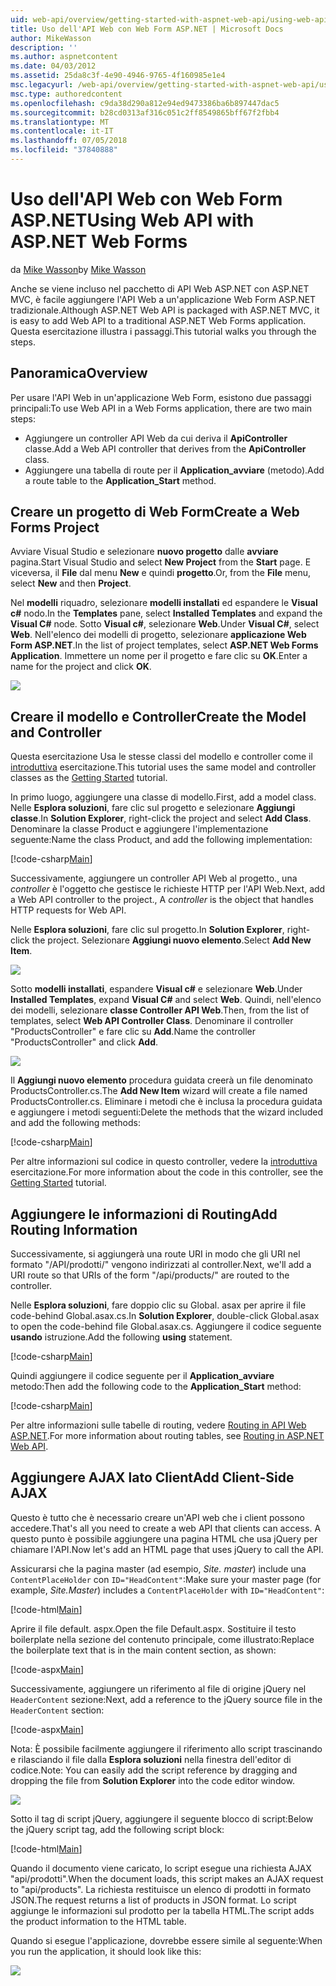 ```yaml
---
uid: web-api/overview/getting-started-with-aspnet-web-api/using-web-api-with-aspnet-web-forms
title: Uso dell'API Web con Web Form ASP.NET | Microsoft Docs
author: MikeWasson
description: ''
ms.author: aspnetcontent
ms.date: 04/03/2012
ms.assetid: 25da8c3f-4e90-4946-9765-4f160985e1e4
msc.legacyurl: /web-api/overview/getting-started-with-aspnet-web-api/using-web-api-with-aspnet-web-forms
msc.type: authoredcontent
ms.openlocfilehash: c9da38d290a812e94ed9473386ba6b897447dac5
ms.sourcegitcommit: b28cd0313af316c051c2ff8549865bff67f2fbb4
ms.translationtype: MT
ms.contentlocale: it-IT
ms.lasthandoff: 07/05/2018
ms.locfileid: "37840888"
---
```

<a name="using-web-api-with-aspnet-web-forms"></a><span data-ttu-id="4565e-102">Uso dell'API Web con Web Form ASP.NET</span><span class="sxs-lookup"><span data-stu-id="4565e-102">Using Web API with ASP.NET Web Forms</span></span>
====================
<span data-ttu-id="4565e-103">da [Mike Wasson](https://github.com/MikeWasson)</span><span class="sxs-lookup"><span data-stu-id="4565e-103">by [Mike Wasson](https://github.com/MikeWasson)</span></span>

<span data-ttu-id="4565e-104">Anche se viene incluso nel pacchetto di API Web ASP.NET con ASP.NET MVC, è facile aggiungere l'API Web a un'applicazione Web Form ASP.NET tradizionale.</span><span class="sxs-lookup"><span data-stu-id="4565e-104">Although ASP.NET Web API is packaged with ASP.NET MVC, it is easy to add Web API to a traditional ASP.NET Web Forms application.</span></span> <span data-ttu-id="4565e-105">Questa esercitazione illustra i passaggi.</span><span class="sxs-lookup"><span data-stu-id="4565e-105">This tutorial walks you through the steps.</span></span>

## <a name="overview"></a><span data-ttu-id="4565e-106">Panoramica</span><span class="sxs-lookup"><span data-stu-id="4565e-106">Overview</span></span>

<span data-ttu-id="4565e-107">Per usare l'API Web in un'applicazione Web Form, esistono due passaggi principali:</span><span class="sxs-lookup"><span data-stu-id="4565e-107">To use Web API in a Web Forms application, there are two main steps:</span></span>

- <span data-ttu-id="4565e-108">Aggiungere un controller API Web da cui deriva il **ApiController** classe.</span><span class="sxs-lookup"><span data-stu-id="4565e-108">Add a Web API controller that derives from the **ApiController** class.</span></span>
- <span data-ttu-id="4565e-109">Aggiungere una tabella di route per il **Application\_avviare** (metodo).</span><span class="sxs-lookup"><span data-stu-id="4565e-109">Add a route table to the **Application\_Start** method.</span></span>

## <a name="create-a-web-forms-project"></a><span data-ttu-id="4565e-110">Creare un progetto di Web Form</span><span class="sxs-lookup"><span data-stu-id="4565e-110">Create a Web Forms Project</span></span>

<span data-ttu-id="4565e-111">Avviare Visual Studio e selezionare **nuovo progetto** dalle **avviare** pagina.</span><span class="sxs-lookup"><span data-stu-id="4565e-111">Start Visual Studio and select **New Project** from the **Start** page.</span></span> <span data-ttu-id="4565e-112">E viceversa, il **File** dal menu **New** e quindi **progetto**.</span><span class="sxs-lookup"><span data-stu-id="4565e-112">Or, from the **File** menu, select **New** and then **Project**.</span></span>

<span data-ttu-id="4565e-113">Nel **modelli** riquadro, selezionare **modelli installati** ed espandere le **Visual c#** nodo.</span><span class="sxs-lookup"><span data-stu-id="4565e-113">In the **Templates** pane, select **Installed Templates** and expand the **Visual C#** node.</span></span> <span data-ttu-id="4565e-114">Sotto **Visual c#**, selezionare **Web**.</span><span class="sxs-lookup"><span data-stu-id="4565e-114">Under **Visual C#**, select **Web**.</span></span> <span data-ttu-id="4565e-115">Nell'elenco dei modelli di progetto, selezionare **applicazione Web Form ASP.NET**.</span><span class="sxs-lookup"><span data-stu-id="4565e-115">In the list of project templates, select **ASP.NET Web Forms Application**.</span></span> <span data-ttu-id="4565e-116">Immettere un nome per il progetto e fare clic su **OK**.</span><span class="sxs-lookup"><span data-stu-id="4565e-116">Enter a name for the project and click **OK**.</span></span>

![](using-web-api-with-aspnet-web-forms/_static/image1.png)

## <a name="create-the-model-and-controller"></a><span data-ttu-id="4565e-117">Creare il modello e Controller</span><span class="sxs-lookup"><span data-stu-id="4565e-117">Create the Model and Controller</span></span>

<span data-ttu-id="4565e-118">Questa esercitazione Usa le stesse classi del modello e controller come il [introduttiva](tutorial-your-first-web-api.md) esercitazione.</span><span class="sxs-lookup"><span data-stu-id="4565e-118">This tutorial uses the same model and controller classes as the [Getting Started](tutorial-your-first-web-api.md) tutorial.</span></span>

<span data-ttu-id="4565e-119">In primo luogo, aggiungere una classe di modello.</span><span class="sxs-lookup"><span data-stu-id="4565e-119">First, add a model class.</span></span> <span data-ttu-id="4565e-120">Nelle **Esplora soluzioni**, fare clic sul progetto e selezionare **Aggiungi classe**.</span><span class="sxs-lookup"><span data-stu-id="4565e-120">In **Solution Explorer**, right-click the project and select **Add Class**.</span></span> <span data-ttu-id="4565e-121">Denominare la classe Product e aggiungere l'implementazione seguente:</span><span class="sxs-lookup"><span data-stu-id="4565e-121">Name the class Product, and add the following implementation:</span></span>

[!code-csharp[Main](using-web-api-with-aspnet-web-forms/samples/sample1.cs)]

<span data-ttu-id="4565e-122">Successivamente, aggiungere un controller API Web al progetto., una *controller* è l'oggetto che gestisce le richieste HTTP per l'API Web.</span><span class="sxs-lookup"><span data-stu-id="4565e-122">Next, add a Web API controller to the project., A *controller* is the object that handles HTTP requests for Web API.</span></span>

<span data-ttu-id="4565e-123">Nelle **Esplora soluzioni**, fare clic sul progetto.</span><span class="sxs-lookup"><span data-stu-id="4565e-123">In **Solution Explorer**, right-click the project.</span></span> <span data-ttu-id="4565e-124">Selezionare **Aggiungi nuovo elemento**.</span><span class="sxs-lookup"><span data-stu-id="4565e-124">Select **Add New Item**.</span></span>

![](using-web-api-with-aspnet-web-forms/_static/image2.png)

<span data-ttu-id="4565e-125">Sotto **modelli installati**, espandere **Visual c#** e selezionare **Web**.</span><span class="sxs-lookup"><span data-stu-id="4565e-125">Under **Installed Templates**, expand **Visual C#** and select **Web**.</span></span> <span data-ttu-id="4565e-126">Quindi, nell'elenco dei modelli, selezionare **classe Controller API Web**.</span><span class="sxs-lookup"><span data-stu-id="4565e-126">Then, from the list of templates, select **Web API Controller Class**.</span></span> <span data-ttu-id="4565e-127">Denominare il controller "ProductsController" e fare clic su **Add**.</span><span class="sxs-lookup"><span data-stu-id="4565e-127">Name the controller "ProductsController" and click **Add**.</span></span>

![](using-web-api-with-aspnet-web-forms/_static/image3.png)

<span data-ttu-id="4565e-128">Il **Aggiungi nuovo elemento** procedura guidata creerà un file denominato ProductsController.cs.</span><span class="sxs-lookup"><span data-stu-id="4565e-128">The **Add New Item** wizard will create a file named ProductsController.cs.</span></span> <span data-ttu-id="4565e-129">Eliminare i metodi che è inclusa la procedura guidata e aggiungere i metodi seguenti:</span><span class="sxs-lookup"><span data-stu-id="4565e-129">Delete the methods that the wizard included and add the following methods:</span></span>

[!code-csharp[Main](using-web-api-with-aspnet-web-forms/samples/sample2.cs)]

<span data-ttu-id="4565e-130">Per altre informazioni sul codice in questo controller, vedere la [introduttiva](tutorial-your-first-web-api.md) esercitazione.</span><span class="sxs-lookup"><span data-stu-id="4565e-130">For more information about the code in this controller, see the [Getting Started](tutorial-your-first-web-api.md) tutorial.</span></span>

## <a name="add-routing-information"></a><span data-ttu-id="4565e-131">Aggiungere le informazioni di Routing</span><span class="sxs-lookup"><span data-stu-id="4565e-131">Add Routing Information</span></span>

<span data-ttu-id="4565e-132">Successivamente, si aggiungerà una route URI in modo che gli URI nel formato &quot;/API/prodotti/&quot; vengono indirizzati al controller.</span><span class="sxs-lookup"><span data-stu-id="4565e-132">Next, we'll add a URI route so that URIs of the form &quot;/api/products/&quot; are routed to the controller.</span></span>

<span data-ttu-id="4565e-133">Nelle **Esplora soluzioni**, fare doppio clic su Global. asax per aprire il file code-behind Global.asax.cs.</span><span class="sxs-lookup"><span data-stu-id="4565e-133">In **Solution Explorer**, double-click Global.asax to open the code-behind file Global.asax.cs.</span></span> <span data-ttu-id="4565e-134">Aggiungere il codice seguente **usando** istruzione.</span><span class="sxs-lookup"><span data-stu-id="4565e-134">Add the following **using** statement.</span></span>

[!code-csharp[Main](using-web-api-with-aspnet-web-forms/samples/sample3.cs)]

<span data-ttu-id="4565e-135">Quindi aggiungere il codice seguente per il **Application\_avviare** metodo:</span><span class="sxs-lookup"><span data-stu-id="4565e-135">Then add the following code to the **Application\_Start** method:</span></span>

[!code-csharp[Main](using-web-api-with-aspnet-web-forms/samples/sample4.cs)]

<span data-ttu-id="4565e-136">Per altre informazioni sulle tabelle di routing, vedere [Routing in API Web ASP.NET](../web-api-routing-and-actions/routing-in-aspnet-web-api.md).</span><span class="sxs-lookup"><span data-stu-id="4565e-136">For more information about routing tables, see [Routing in ASP.NET Web API](../web-api-routing-and-actions/routing-in-aspnet-web-api.md).</span></span>

## <a name="add-client-side-ajax"></a><span data-ttu-id="4565e-137">Aggiungere AJAX lato Client</span><span class="sxs-lookup"><span data-stu-id="4565e-137">Add Client-Side AJAX</span></span>

<span data-ttu-id="4565e-138">Questo è tutto che è necessario creare un'API web che i client possono accedere.</span><span class="sxs-lookup"><span data-stu-id="4565e-138">That's all you need to create a web API that clients can access.</span></span> <span data-ttu-id="4565e-139">A questo punto è possibile aggiungere una pagina HTML che usa jQuery per chiamare l'API.</span><span class="sxs-lookup"><span data-stu-id="4565e-139">Now let's add an HTML page that uses jQuery to call the API.</span></span>

<span data-ttu-id="4565e-140">Assicurarsi che la pagina master (ad esempio, *Site. master*) include una `ContentPlaceHolder` con `ID="HeadContent"`:</span><span class="sxs-lookup"><span data-stu-id="4565e-140">Make sure your master page (for example, *Site.Master*) includes a `ContentPlaceHolder` with `ID="HeadContent"`:</span></span>

[!code-html[Main](using-web-api-with-aspnet-web-forms/samples/sample8.html)]

<span data-ttu-id="4565e-141">Aprire il file default. aspx.</span><span class="sxs-lookup"><span data-stu-id="4565e-141">Open the file Default.aspx.</span></span> <span data-ttu-id="4565e-142">Sostituire il testo boilerplate nella sezione del contenuto principale, come illustrato:</span><span class="sxs-lookup"><span data-stu-id="4565e-142">Replace the boilerplate text that is in the main content section, as shown:</span></span>

[!code-aspx[Main](using-web-api-with-aspnet-web-forms/samples/sample5.aspx)]

<span data-ttu-id="4565e-143">Successivamente, aggiungere un riferimento al file di origine jQuery nel `HeaderContent` sezione:</span><span class="sxs-lookup"><span data-stu-id="4565e-143">Next, add a reference to the jQuery source file in the `HeaderContent` section:</span></span>

[!code-aspx[Main](using-web-api-with-aspnet-web-forms/samples/sample6.aspx?highlight=2)]

<span data-ttu-id="4565e-144">Nota: È possibile facilmente aggiungere il riferimento allo script trascinando e rilasciando il file dalla **Esplora soluzioni** nella finestra dell'editor di codice.</span><span class="sxs-lookup"><span data-stu-id="4565e-144">Note: You can easily add the script reference by dragging and dropping the file from **Solution Explorer** into the code editor window.</span></span>

![](using-web-api-with-aspnet-web-forms/_static/image4.png)

<span data-ttu-id="4565e-145">Sotto il tag di script jQuery, aggiungere il seguente blocco di script:</span><span class="sxs-lookup"><span data-stu-id="4565e-145">Below the jQuery script tag, add the following script block:</span></span>

[!code-html[Main](using-web-api-with-aspnet-web-forms/samples/sample7.html)]

<span data-ttu-id="4565e-146">Quando il documento viene caricato, lo script esegue una richiesta AJAX &quot;api/prodotti&quot;.</span><span class="sxs-lookup"><span data-stu-id="4565e-146">When the document loads, this script makes an AJAX request to &quot;api/products&quot;.</span></span> <span data-ttu-id="4565e-147">La richiesta restituisce un elenco di prodotti in formato JSON.</span><span class="sxs-lookup"><span data-stu-id="4565e-147">The request returns a list of products in JSON format.</span></span> <span data-ttu-id="4565e-148">Lo script aggiunge le informazioni sul prodotto per la tabella HTML.</span><span class="sxs-lookup"><span data-stu-id="4565e-148">The script adds the product information to the HTML table.</span></span>

<span data-ttu-id="4565e-149">Quando si esegue l'applicazione, dovrebbe essere simile al seguente:</span><span class="sxs-lookup"><span data-stu-id="4565e-149">When you run the application, it should look like this:</span></span>

![](using-web-api-with-aspnet-web-forms/_static/image5.png)
